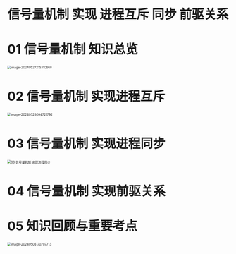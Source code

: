 # 信号量机制 实现 进程互斥 同步 前驱关系



# 01 信号量机制 知识总览

<img src="https://cvp.oss-cn-shanghai.aliyuncs.com/picgo/202405272153797.png" alt="image-20240527215310668" style="zoom:50%;" />



# 02 信号量机制 实现进程互斥

<img src="https://cvp.oss-cn-shanghai.aliyuncs.com/picgo/202405280947232.png" alt="image-20240528094721792" style="zoom:50%;" />



# 03 信号量机制 实现进程同步

<img src="https://cvp.oss-cn-shanghai.aliyuncs.com/picgo/202406021743801.png" alt="03 信号量机制 实现进程同步" style="zoom:50%;" />



# 04 信号量机制 实现前驱关系





# 05 知识回顾与重要考点

<img src="https://cvp.oss-cn-shanghai.aliyuncs.com/picgo/202405051707862.png" alt="image-20240505170707713" style="zoom:50%;" />
